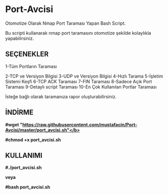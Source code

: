 # Port-Avcisi
<body>
Otomotize Olarak Nmap Port Taraması Yapan Bash Script.

Bu scripti kullanarak nmap port taramasını otomotize şekilde kolaylıkla yapabilirsiniz.




<h2>SEÇENEKLER</h2>

1-Tüm Portların Taraması

2-TCP ve Versiyon Bilgisi
3-UDP ve Versiyon Bilgisi
4-Hızlı Tarama
5-İşletim Sistemi Keşfi
6-TCP ACK Taraması
7-FIN Taraması
8-Sadece Açık Port Taraması
9-Detaylı script Taraması
10-En Çok Kullanılan Portlar Taraması


İsteğe bağlı olarak taramanıza rapor oluşturabilirsiniz.


<h2> İNDİRME </h2>

<b>#wget "https://raw.githubusercontent.com/mustafacin/Port-Avcisi/master/port_avcisi.sh"</b>

<b>#chmod +x port_avcisi.sh</b>

<h2>KULLANIMI</h2>


<b>#./port_avcisi.sh </b>

veya

<b>#bash port_avcisi.sh </b>

</body>

